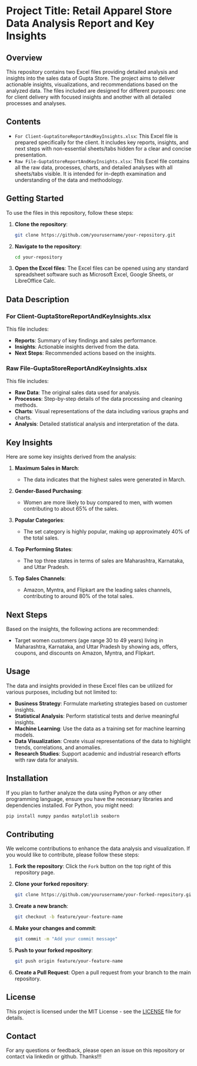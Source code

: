 # Project Title: Retail Apparel Store Data Analysis Report and Key Insights 

## Overview

This repository contains two Excel files providing detailed analysis and insights into the sales data of Gupta Store. The project aims to deliver actionable insights, visualizations, and recommendations based on the analyzed data. The files included are designed for different purposes: one for client delivery with focused insights and another with all detailed processes and analyses.

## Contents

- `For Client-GuptaStoreReportAndKeyInsights.xlsx`: This Excel file is prepared specifically for the client. It includes key reports, insights, and next steps with non-essential sheets/tabs hidden for a clear and concise presentation.
- `Raw File-GuptaStoreReportAndKeyInsights.xlsx`: This Excel file contains all the raw data, processes, charts, and detailed analyses with all sheets/tabs visible. It is intended for in-depth examination and understanding of the data and methodology.

## Getting Started

To use the files in this repository, follow these steps:

1. **Clone the repository**:
    ```bash
    git clone https://github.com/yourusername/your-repository.git
    ```

2. **Navigate to the repository**:
    ```bash
    cd your-repository
    ```

3. **Open the Excel files**:
    The Excel files can be opened using any standard spreadsheet software such as Microsoft Excel, Google Sheets, or LibreOffice Calc.

## Data Description

### For Client-GuptaStoreReportAndKeyInsights.xlsx

This file includes:
- **Reports**: Summary of key findings and sales performance.
- **Insights**: Actionable insights derived from the data.
- **Next Steps**: Recommended actions based on the insights.

### Raw File-GuptaStoreReportAndKeyInsights.xlsx

This file includes:
- **Raw Data**: The original sales data used for analysis.
- **Processes**: Step-by-step details of the data processing and cleaning methods.
- **Charts**: Visual representations of the data including various graphs and charts.
- **Analysis**: Detailed statistical analysis and interpretation of the data.

## Key Insights

Here are some key insights derived from the analysis:

1. **Maximum Sales in March**:
    - The data indicates that the highest sales were generated in March.
    
2. **Gender-Based Purchasing**:
    - Women are more likely to buy compared to men, with women contributing to about 65% of the sales.
    
3. **Popular Categories**:
    - The set category is highly popular, making up approximately 40% of the total sales.
    
4. **Top Performing States**:
    - The top three states in terms of sales are Maharashtra, Karnataka, and Uttar Pradesh.
    
5. **Top Sales Channels**:
    - Amazon, Myntra, and Flipkart are the leading sales channels, contributing to around 80% of the total sales.

## Next Steps

Based on the insights, the following actions are recommended:

- Target women customers (age range 30 to 49 years) living in Maharashtra, Karnataka, and Uttar Pradesh by showing ads, offers, coupons, and discounts on Amazon, Myntra, and Flipkart.

## Usage

The data and insights provided in these Excel files can be utilized for various purposes, including but not limited to:

- **Business Strategy**: Formulate marketing strategies based on customer insights.
- **Statistical Analysis**: Perform statistical tests and derive meaningful insights.
- **Machine Learning**: Use the data as a training set for machine learning models.
- **Data Visualization**: Create visual representations of the data to highlight trends, correlations, and anomalies.
- **Research Studies**: Support academic and industrial research efforts with raw data for analysis.

## Installation

If you plan to further analyze the data using Python or any other programming language, ensure you have the necessary libraries and dependencies installed. For Python, you might need:

```bash
pip install numpy pandas matplotlib seaborn
```

## Contributing

We welcome contributions to enhance the data analysis and visualization. If you would like to contribute, please follow these steps:

1. **Fork the repository**:
    Click the `Fork` button on the top right of this repository page.

2. **Clone your forked repository**:
    ```bash
    git clone https://github.com/yourusername/your-forked-repository.git
    ```

3. **Create a new branch**:
    ```bash
    git checkout -b feature/your-feature-name
    ```

4. **Make your changes and commit**:
    ```bash
    git commit -m "Add your commit message"
    ```

5. **Push to your forked repository**:
    ```bash
    git push origin feature/your-feature-name
    ```

6. **Create a Pull Request**:
    Open a pull request from your branch to the main repository.

## License

This project is licensed under the MIT License - see the [LICENSE](LICENSE) file for details.

## Contact

For any questions or feedback, please open an issue on this repository or contact via linkedin or github. Thanks!!!
